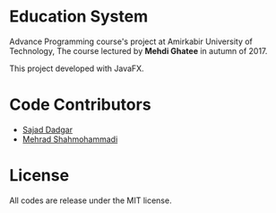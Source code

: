 # Education System
Advance Programming course's project at Amirkabir University of Technology, The course lectured by **Mehdi Ghatee** in autumn of 2017.

This project developed with JavaFX.


# Code Contributors
- [Sajad Dadgar](https://github.com/sajaddadgar)
- [Mehrad Shahmohammadi]()


# License
All codes are release under the MIT license.
